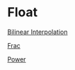 # Float

[Bilinear Interpolation](<api/Math/Float/Bilinear Interpolation.md>)

[Frac](<api/Math/Float/Frac.md>)

[Power](<api/Math/Float/Power.md>)

